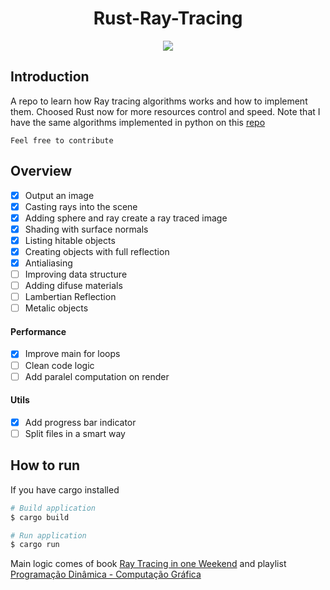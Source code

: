 <h1 align="center">Rust-Ray-Tracing</h1>

<p align="center">
  <img src="https://user-images.githubusercontent.com/20236175/134610290-fc3b06d8-5222-4f2f-88b2-f44e6cfcc365.png" />
</p>
  
## Introduction
A repo to learn how Ray tracing algorithms works and how to implement them. 
Choosed Rust now for more resources control and speed. Note that I have the same algorithms implemented in python on this [repo](https://github.com/peterhttps/Python-Ray-Tracing)

`Feel free to contribute`

## Overview
- [x] Output an image
- [x] Casting rays into the scene
- [x] Adding sphere and ray create a ray traced image
- [x] Shading with surface normals
- [x] Listing hitable objects
- [x] Creating objects with full reflection
- [x] Antialiasing
- [ ] Improving data structure
- [ ] Adding difuse materials
- [ ] Lambertian Reflection
- [ ] Metalic objects

#### Performance 
- [x] Improve main for loops
- [ ] Clean code logic
- [ ] Add paralel computation on render

#### Utils
- [x] Add progress bar indicator
- [ ] Split files in a smart way

## How to run

If you have cargo installed

```bash
# Build application
$ cargo build

# Run application
$ cargo run
```

Main logic comes of book [Ray Tracing in one Weekend](https://raytracing.github.io/books/RayTracingInOneWeekend.html) and playlist [Programação Dinâmica - Computação Gráfica](https://www.youtube.com/playlist?list=PL5TJqBvpXQv5zNlgvgH2HGuhZHpnkT3oo)
